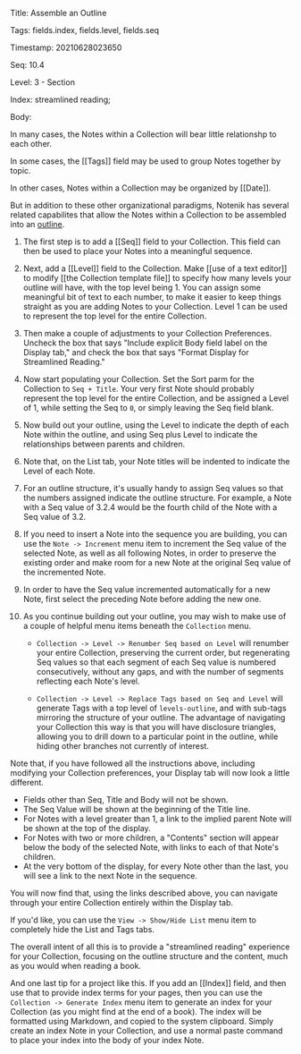 Title:  Assemble an Outline

Tags:   fields.index, fields.level, fields.seq

Timestamp: 20210628023650

Seq:    10.4

Level:  3 - Section

Index:  streamlined reading; 

Body: 

In many cases, the Notes within a Collection will bear little relationshp to each other. 

In some cases, the [[Tags]] field may be used to group Notes together by topic. 

In other cases, Notes within a Collection may be organized by [[Date]].

But in addition to these other organizational paradigms, Notenik has several related capabilites that allow the Notes within a Collection to be assembled into an [outline](https://en.wikipedia.org/wiki/Outline_(list)). 

1. The first step is to add a [[Seq]] field to your Collection. This field can then be used to place your Notes into a meaningful sequence. 

2. Next, add a [[Level]] field to the Collection. Make [[use of a text editor]] to modify [[the Collection template file]] to specify how many levels your outline will have, with the top level being 1. You can assign some meaningful bit of text to each number, to make it easier to keep things straight as you are adding Notes to your Collection. Level 1 can be used to represent the top level for the entire Collection.  

3. Then make a couple of adjustments to your Collection Preferences. Uncheck the box that says "Include explicit Body field label on the Display tab," and check the box that says "Format Display for Streamlined Reading."

4. Now start populating your Collection. Set the Sort parm for the Collection to `Seq + Title`.  Your very first Note should probably represent the top level for the entire Collection, and be assigned a Level of 1, while setting the Seq to `0`, or simply leaving the Seq field blank. 

5. Now build out your outline, using the Level to indicate the depth of each Note within the outline, and using Seq plus Level to indicate the relationships between parents and children. 

6. Note that, on the List tab, your Note titles will be indented to indicate the Level of each Note. 

7. For an outline structure, it's usually handy to assign Seq values so that the numbers assigned indicate the outline structure. For example, a Note with a Seq value of 3.2.4 would be the fourth child of the Note with a Seq value of 3.2.

8. If you need to insert a Note into the sequence you are building, you can use the `Note -> Increment` menu item to increment the Seq value of the selected Note, as well as all following Notes, in order to preserve the existing order and make room for a new Note at the original Seq value of the incremented Note. 

9. In order to have the Seq value incremented automatically for a new Note, first select the preceding Note before adding the new one. 

10. As you continue building out your outline, you may wish to make use of a couple of helpful menu items beneath the `Collection` menu. 

	+ `Collection -> Level -> Renumber Seq based on Level` will renumber your entire Collection, preserving the current order, but regenerating Seq values so that each segment of each Seq value is numbered consecutively, without any gaps, and with the number of segments reflecting each Note's level. 

	+ `Collection -> Level -> Replace Tags based on Seq and Level` will generate Tags with a top level of `levels-outline`, and with sub-tags mirroring the structure of your outline. The advantage of navigating your Collection this way is that you will have disclosure triangles, allowing you to drill down to a particular point in the outline, while hiding other branches not currently of interest. 

Note that, if you have followed all the instructions above, including modifying your Collection preferences, your Display tab will now look a little different. 

+ Fields other than Seq, Title and Body will not be shown. 
+ The Seq Value will be shown at the beginning of the Title line. 
+ For Notes with a level greater than 1, a link to the implied parent Note will be shown at the top of the display. 
+ For Notes with two or more children, a "Contents" section will appear below the body of the selected Note, with links to each of that Note's children.
+ At the very bottom of the display, for every Note other than the last, you will see a link to the next Note in the sequence. 

You will now find that, using the links described above, you can navigate through your entire Collection entirely within the Display tab. 

If you'd like, you can use the `View -> Show/Hide List` menu item to completely hide the List and Tags tabs. 

The overall intent of all this is to provide a "streamlined reading" experience for your Collection, focusing on the outline structure and the content, much as you would when reading a book.

And one last tip for a project like this. If you add an [[Index]] field, and then use that to provide index terms for your pages, then you can use the `Collection -> Generate Index` menu item to generate an index for your Collection (as you might find at the end of a book). The index will be formatted using Markdown, and copied to the system clipboard. Simply create an index Note in your Collection, and use a normal paste command to place your index into the body of your index Note.
